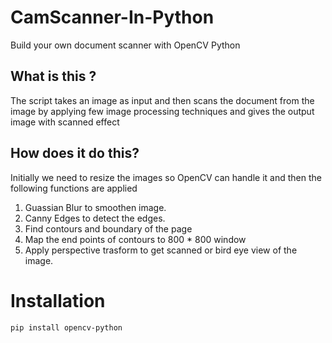 # CamScanner-In-Python
Build your own document scanner with OpenCV Python



## What is this ?
The script takes an image as input and then scans the document from the image by applying few image processing techniques and gives the output image with scanned effect

## How does it do this?
Initially we need to resize the images so OpenCV can handle it and then the following functions are applied
1) Guassian Blur to smoothen image.
2) Canny Edges to detect the edges.
3) Find contours and boundary of the page
4) Map the end points of contours to 800 * 800 window
5) Apply perspective trasform to get scanned or bird eye view of the image.



# Installation
```
pip install opencv-python
```




